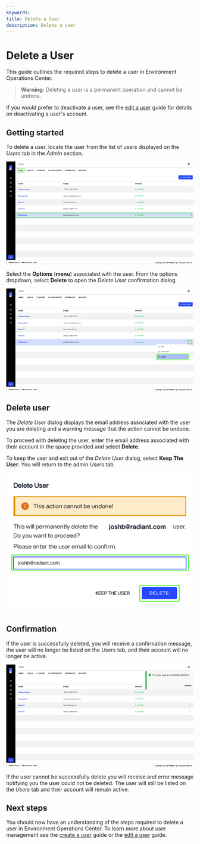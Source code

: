 ```yaml
---
keywords:
title: Delete a User
description: Delete a user
---
```

# Delete a User

This guide outlines the required steps to delete a user in Environment Operations Center.

> **Warning:** Deleting a user is a permanent operation and cannot be undone.

If you would prefer to deactivate a user, see the [edit a user](edit-user.md) guide for details on deactivating a user's account.

## Getting started

To delete a user, locate the user from the list of users displayed on the *Users* tab in the *Admin* section.

![image description](images/delete-select-user.png)

Select the **Options** (**menu**) associated with the user. From the options dropdown, select **Delete** to open the *Delete User* confirmation dialog.

![image description](images/delete-options.png)

## Delete user

The *Delete User* dialog displays the email address associated with the user you are deleting and a warning message that the action cannot be undone.

To proceed with deleting the user, enter the email address associated with their account in the space provided and select **Delete**.

To keep the user and exit out of the *Delete User* dialog, select **Keep The User**. You will return to the admin *Users* tab.

![image description](images/delete-dialog.png)

## Confirmation

If the user is successfully deleted, you will receive a confirmation message, the user will no longer be listed on the *Users* tab, and their account will no longer be active.

![image description](images/delete-success.png)

If the user cannot be successfully delete you will receive and error message notifying you the user could not be deleted. The user will still be listed on the *Users* tab and their account will remain active.

## Next steps

You should now have an understanding of the steps required to delete a user in Environment Operations Center. To learn more about user management see the [create a user](create-user.md) guide or the [edit a user](edit-user.md) guide.


